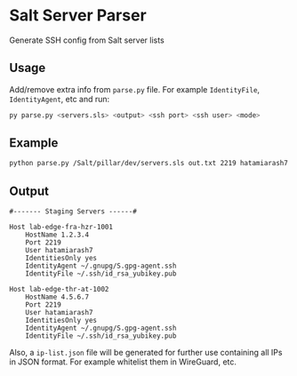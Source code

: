 # Salt Server Parser

Generate SSH config from Salt server lists

## Usage

Add/remove extra info from `parse.py` file. For example `IdentityFile`, `IdentityAgent`, etc and run:

```bash
py parse.py <servers.sls> <output> <ssh port> <ssh user> <mode>
```

## Example

```bash
python parse.py /Salt/pillar/dev/servers.sls out.txt 2219 hatamiarash7 Staging
```

## Output

```text
#------- Staging Servers ------#

Host lab-edge-fra-hzr-1001
    HostName 1.2.3.4
    Port 2219
    User hatamiarash7
    IdentitiesOnly yes
    IdentityAgent ~/.gnupg/S.gpg-agent.ssh
    IdentityFile ~/.ssh/id_rsa_yubikey.pub

Host lab-edge-thr-at-1002
    HostName 4.5.6.7
    Port 2219
    User hatamiarash7
    IdentitiesOnly yes
    IdentityAgent ~/.gnupg/S.gpg-agent.ssh
    IdentityFile ~/.ssh/id_rsa_yubikey.pub
```

Also, a `ip-list.json` file will be generated for further use containing all IPs in JSON format. For example whitelist them in WireGuard, etc.
